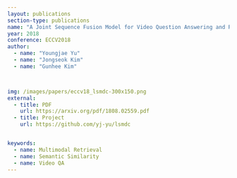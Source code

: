 ```yaml
---
layout: publications
section-type: publications
name: "A Joint Sequence Fusion Model for Video Question Answering and Retrieval"
year: 2018
conference: ECCV2018
author:
  - name: "Youngjae Yu"
  - name: "Jongseok Kim"
  - name: "Gunhee Kim"



img: /images/papers/eccv18_lsmdc-300x150.png
external:
  - title: PDF
    url: https://arxiv.org/pdf/1808.02559.pdf
  - title: Project
    url: https://github.com/yj-yu/lsmdc


keywords:
  - name: Multimodal Retrieval
  - name: Semantic Similarity
  - name: Video QA 
---
```



